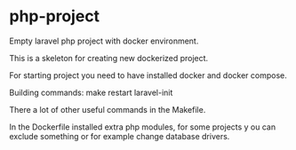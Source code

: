 # php-project
Empty laravel php project with docker environment.

This is a skeleton for creating new dockerized project.


For starting project you need to have installed docker and docker compose.

Building commands:
    make restart laravel-init

There a lot of other useful commands in the Makefile.

In the Dockerfile installed extra php modules, for some projects y
ou can exclude something or for example change database drivers.